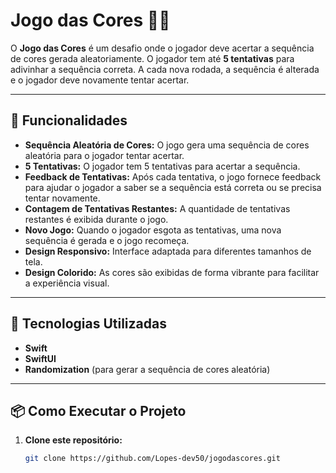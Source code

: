 # Jogo das Cores 🎨🧠

O **Jogo das Cores** é um desafio onde o jogador deve acertar a sequência de cores gerada aleatoriamente. O jogador tem até **5 tentativas** para adivinhar a sequência correta. A cada nova rodada, a sequência é alterada e o jogador deve novamente tentar acertar.

---

## 🎯 Funcionalidades

- **Sequência Aleatória de Cores:** O jogo gera uma sequência de cores aleatória para o jogador tentar acertar.
- **5 Tentativas:** O jogador tem 5 tentativas para acertar a sequência.
- **Feedback de Tentativas:** Após cada tentativa, o jogo fornece feedback para ajudar o jogador a saber se a sequência está correta ou se precisa tentar novamente.
- **Contagem de Tentativas Restantes:** A quantidade de tentativas restantes é exibida durante o jogo.
- **Novo Jogo:** Quando o jogador esgota as tentativas, uma nova sequência é gerada e o jogo recomeça.
- **Design Responsivo:** Interface adaptada para diferentes tamanhos de tela.
- **Design Colorido:** As cores são exibidas de forma vibrante para facilitar a experiência visual.

---

## 🚀 Tecnologias Utilizadas

- **Swift**
- **SwiftUI**
- **Randomization** (para gerar a sequência de cores aleatória)

---

## 📦 Como Executar o Projeto

1. **Clone este repositório:**

   ```bash
   git clone https://github.com/Lopes-dev50/jogodascores.git
